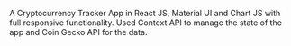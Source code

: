 A Cryptocurrency Tracker App in React JS, Material UI and Chart JS with full responsive functionality. Used Context API to manage the state of the app and Coin Gecko API for the data.

